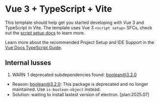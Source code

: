 # Vue 3 + TypeScript + Vite

This template should help get you started developing with Vue 3 and TypeScript in Vite. The template uses Vue 3 `<script setup>` SFCs, check out the [script setup docs](https://v3.vuejs.org/api/sfc-script-setup.html#sfc-script-setup) to learn more.

Learn more about the recommended Project Setup and IDE Support in the [Vue Docs TypeScript Guide](https://vuejs.org/guide/typescript/overview.html#project-setup).


## Internal Iusses

1. WARN  1 deprecated subdependencies found: boolean@3.2.0
- Reason: boolean@3.2.0: This package is deprecated and no longer maintained. Use `is-boolean-object` instead.
- Solution: waiting to install lastest version of electron. [plan:2025.07]